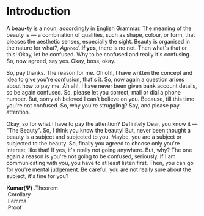 # Introduction
A beau•ty is a noun, accordingly in English Grammar. The meaning of the beauty is — a combination of qualities, such as shape, colour, or form, that pleases the aesthetic senses, especially the sight. Beauty is organised in the nature for what?, <i>Agreed</i>.
<b>If yes</b>, there is no not. Then what's that or this! Okay, let be confused. Why to be confused and really it's confusing. So, now agreed, say yes. Okay, boss, okay.

So, pay thanks. The reason for me. Oh oh!, I have written the concept and idea to give you're confusion, that's it. So, now again a question arises about how to pay me. Ah ah!, I have never been given bank account details, so be again confused. So, please let you correct, mail or dial a phone number. But, sorry oh beloved I can't believe on you. Because, till this time you're not confused. So, why you're struggling? Say, and please pay attention.

Okay, so for what I have to pay the attention? Definitely Dear, you know it — "The Beauty". So, I think you know the beauty! But, never been thought a beauty is a subject and subjected to you. Maybe, you are a subject or subjected to the beauty. So, finally you agreed to choose only you're interest, like that! If yes, it's really not going anywhere. But, why? The one again a reason is you're not going to be confused, seriously. If I am communicating with you, you have to at least listen first. Then, you can go for you're mental judgement. Be careful, you are not really sure about the subject, it's fine for you?

<b>Kumar(Ψ)</b>
    .Theorem</br>
    .Corollary</br>
    .Lemma</br>
    .Proof

